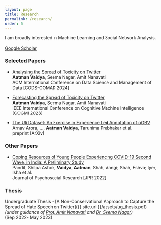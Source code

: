 ```yaml
---
layout: page
title: Research
permalink: /research/
order: 5
---
```


I am broadly interested in Machine Learning and Social Network Analysis.<br>
<br>
[Google Scholar](https://scholar.google.com/citations?user=2lFWVlgAAAAJ&hl=en)

### Selected Papers

* [Analysing the Spread of Toxicity on Twitter]()  
**Aatman Vaidya**, Seema Nagar, Amit Nanavati<br>
ACM International Conference on Data Science and Management of Data [CODS-COMAD 2024]
<!-- [PIP package](https://pypi.org/project/factscore) // [code](https://github.com/shmsw25/FActScore) // [tweet](https://twitter.com/kalpeshk2011/status/1661151332148084737) -->

* [Forecasting the Spread of Toxicity on Twitter]()  
**Aatman Vaidya**, Seema Nagar, Amit Nanavati<br>
IEEE International Conference on Cognitive Machine Intelligence [COGMI 2023]

* [The Uli Dataset: An Exercise in Experience Led Annotation of oGBV]()  
Arnav Arora, ..., **Aatman Vaidya**, Tarunima Prabhakar et al.<br>
preprint [ArXiv]

### Other Papers

* [Coping Resources of Young People Experiencing COVID-19 Second Wave, in India: A Preliminary Study](https://www.proquest.com/openview/0e01cf4ea635cfe15a0dd2e0e80f5edc/1?pq-origsite=gscholar&cbl=506336)  
Pandit, Shilpa Ashok, **Vaidya, Aatman**, Shah, Aangi; Shah, Eshva; Iyer, Isha et al.<br>
Journal of Psychosocial Research [JPR 2022]

### Thesis

Undergraduate Thesis - [A Non-Conservational Approach to
Capture the Spread of Hate Speech on Twitter]({{ site.url }}/assets/ug_thesis.pdf)  
*(under guidance of [Prof. Amit Nanavati](https://ahduni.edu.in/academics/schools-centres/school-of-engineering-and-applied-science/people-1/amit-a-nanavati/) and [Dr. Seema Nagar](https://research.ibm.com/people/seema-nagar))*<br>(Sep 2022- May 2023) 
